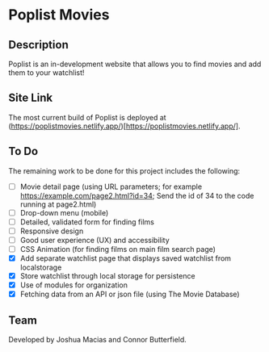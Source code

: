 # Poplist Movies

## Description

Poplist is an in-development website that allows you to find movies and add them to your watchlist!

## Site Link

The most current build of Poplist is deployed at (https://poplistmovies.netlify.app/)[https://poplistmovies.netlify.app/].

## To Do

The remaining work to be done for this project includes the following:

- [ ] Movie detail page (using URL parameters; for example https://example.com/page2.html?id=34; Send the id of 34 to the code running at page2.html)
- [ ] Drop-down menu (mobile)
- [ ] Detailed, validated form for finding films
- [ ] Responsive design
- [ ] Good user experience (UX) and accessibility
- [ ] CSS Animation (for finding films on main film search page)
- [X] Add separate watchlist page that displays saved watchlist from localstorage
- [X] Store watchlist through local storage for persistence
- [X] Use of modules for organization
- [X] Fetching data from an API or json file (using The Movie Database)

## Team

Developed by Joshua Macias and Connor Butterfield.
